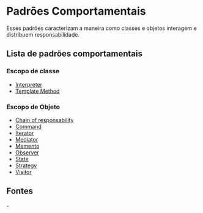 # Padrões Comportamentais
Esses padrões caracterizam a maneira como classes e objetos interagem e distribuem responsabilidade.


## Lista de padrões comportamentais
### Escopo de classe
- [Interpreter]()
- [Template Method]()

### Escopo de Objeto
- [Chain of responsability]()
- [Command]()
- [Iterator]()
- [Mediator]()
- [Memento]()
- [Observer]()
- [State]()
- [Strategy]()
- [Visitor]()

## Fontes
-[]()